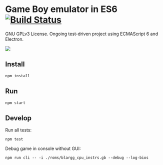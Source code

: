 # Game Boy emulator in ES6 [![Build Status](https://travis-ci.org/loociano/gb-ES6.svg?branch=master)](https://travis-ci.org/loociano/gb-ES6)

GNU GPLv3 License. Ongoing test-driven project using ECMAScript 6 and Electron.

![](https://github.com/loociano/gb-ES6/blob/master/screenshots/2016-08-26%2020_56_03-gb-ES6.png)

## Install 

``npm install``

## Run 

``npm start``

## Develop

Run all tests:

``npm test``

Debug game in console without GUI:

`npm run cli -- -i ./roms/blargg_cpu_instrs.gb --debug --log-bios`
